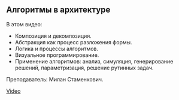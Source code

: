## Алгоритмы в архитектуре

В этом видео:

*   Композиция и декомпозиция.
*   Абстракция как процесс разложения формы.
*   Логика и процессы алгоритмов.
*   Визуальное программирование.
*   Применение алгоритмов: анализ, симуляция, генерирование решений, параметризация, решение рутинных задач.

Преподаватель: Милан Стаменкович.

[Video](https://player.softculture.cc/embed/online/MGI/MGI_5.7.04_L1-2_Milan)